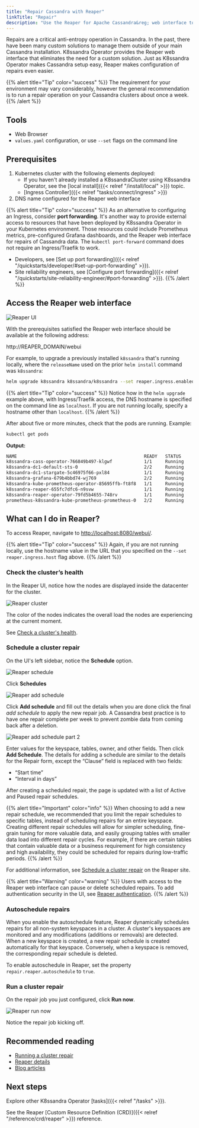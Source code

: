 ```yaml
---
title: "Repair Cassandra with Reaper"
linkTitle: "Repair"
description: "Use the Reaper for Apache Cassandra&reg; web interface to perform repairs."
---
```


Repairs are a critical anti-entropy operation in Cassandra. In the past, there have been many custom solutions to manage them outside of your main Cassandra installation. K8ssandra Operator provides the Reaper web interface that eliminates the need for a custom solution. Just as K8ssandra Operator makes Cassandra setup easy, Reaper makes configuration of repairs even easier.

{{% alert title="Tip" color="success" %}}
The requirement for your environment may vary considerably, however the general recommendation is to run a repair operation on your Cassandra clusters about once a week.
{{% /alert %}}

## Tools

* Web Browser
* `values.yaml` configuration, or use `--set` flags on the command line

## Prerequisites

1. Kubernetes cluster with the following elements deployed:
   * If you haven't already installed a K8ssandraCluster using K8ssandra Operator, see the [local install]({{< relref "/install/local" >}}) topic.
   * [Ingress Controller]({{< relref "tasks/connect/ingress" >}})
2. DNS name configured for the Reaper web interface

{{% alert title="Tip" color="success" %}}
As an alternative to configuring an Ingress, consider **port forwarding**. It's another way to provide external access to resources that have been deployed by K8ssandra Operator in your Kubernetes environment. Those resources could include Prometheus metrics, pre-configured Grafana dashboards, and the Reaper web interface for repairs of Cassandra data. The `kubectl port-forward` command does not require an Ingress/Traefik to work. 

* Developers, see [Set up port forwarding]({{< relref "/quickstarts/developer/#set-up-port-forwarding" >}}).  
* Site reliability engineers, see [Configure port forwarding]({{< relref "/quickstarts/site-reliability-engineer/#port-forwarding" >}}).
{{% /alert %}}

## Access the Reaper web interface

![Reaper UI](reaper-main-ui.png)

With the prerequisites satisfied the Reaper web interface should be available at the following address:

http://REAPER_DOMAIN/webui

For example, to upgrade a previously installed `k8ssandra` that's running locally, where the `releaseName` used on the prior `helm install` command was `k8ssandra`:

```bash
helm upgrade k8ssandra k8ssandra/k8ssandra --set reaper.ingress.enabled=true,reaper.ingress.host=localhost
```

{{% alert title="Tip" color="success" %}}
Notice how in the `helm upgrade` example above, with Ingress/Traefik access, the DNS hostname is specified on the command line as `localhost`. If you are not running locally, specify a hostname other than `localhost`. 
{{% /alert %}}

After about five or more minutes, check that the pods are running. Example:

```bash
kubectl get pods
```

**Output:**

```bash
NAME                                                READY   STATUS      RESTARTS   AGE
k8ssandra-cass-operator-766849b497-klgwf            1/1     Running     0          7m33s
k8ssandra-dc1-default-sts-0                         2/2     Running     0          7m5s
k8ssandra-dc1-stargate-5c46975f66-pxl84             1/1     Running     0          7m32s
k8ssandra-grafana-679b4bbd74-wj769                  2/2     Running     0          7m32s
k8ssandra-kube-prometheus-operator-85695ffb-ft8f8   1/1     Running     0          7m32s
k8ssandra-reaper-655fc7dfc6-n9svw                   1/1     Running     0          4m52s
k8ssandra-reaper-operator-79fd5b4655-748rv          1/1     Running     0          7m33s
prometheus-k8ssandra-kube-prometheus-prometheus-0   2/2     Running     1          7m27s
```

## What can I do in Reaper?

To access Reaper, navigate to [http://localhost:8080/webui/](http://localhost:8080/webui/). 

{{% alert title="Tip" color="success" %}}
Again, if you are not running locally, use the hostname value in the URL that you specified on the `--set reaper.ingress.host` flag above.
{{% /alert %}}

### Check the cluster’s health

In the Reaper UI, notice how the nodes are displayed inside the datacenter for the cluster.

![Reaper cluster](reaper-cluster.png)

The color of the nodes indicates the overall load the nodes are experiencing at the current moment.

See [Check a cluster's health](http://cassandra-reaper.io/docs/usage/health/).

### Schedule a cluster repair

On the UI's left sidebar, notice the **Schedule** option.

![Reaper schedule](reaper-schedule.png)

Click **Schedules**

![Reaper add schedule](reaper-add-schedule1.png)

Click **Add schedule** and fill out the details when you are done click the final _add schedule_ to apply the new repair job.  A Cassandra best practice is to have one repair complete per week to prevent zombie data from coming back after a deletion.

![Reaper add schedule part 2](reaper-add-schedule2.png)

Enter values for the keyspace, tables, owner, and other fields. Then click **Add Schedule**. The details for adding a schedule are similar to the details for the Repair form, except the “Clause” field is replaced with two fields:

* “Start time”
* “Interval in days”

After creating a scheduled repair, the page is updated with a list of Active and Paused repair schedules.

{{% alert title="Important" color="info" %}}
When choosing to add a new repair schedule, we recommended that you limit the repair schedules to specific tables, instead of scheduling repairs for an entire keyspace. Creating different repair schedules will allow for simpler scheduling, fine-grain tuning for more valuable data, and easily grouping tables with smaller data load into different repair cycles. For example, if there are certain tables that contain valuable data or a business requirement for high consistency and high availability, they could be scheduled for repairs during low-traffic periods.
{{% /alert %}}

For additional information, see [Schedule a cluster repair](http://cassandra-reaper.io/docs/usage/schedule/) on the Reaper site.

{{% alert title="Warning" color="warning" %}}
Users with access to the Reaper web interface can pause or delete scheduled repairs. To add authentication security in the UI, see [Reaper authentication](http://cassandra-reaper.io/docs/configuration/authentication/).
{{% /alert %}}

### Autoschedule repairs

When you enable the autoschedule feature, Reaper dynamically schedules repairs for all non-system keyspaces in a cluster. A cluster's keyspaces are monitored and any modifications (additions or removals) are detected. When a new keyspace is created, a new repair schedule is created automatically for that keyspace. Conversely, when a keyspace is removed, the corresponding repair schedule is deleted.

To enable autoschedule in Reaper, set the property `repair.reaper.autoschedule` to `true`. 

### Run a cluster repair

On the repair job you just configured, click **Run now**.

![Reaper run now](reaper-schedule-run-now.png)

Notice the repair job kicking off.

## Recommended reading

* [Running a cluster repair](http://cassandra-reaper.io/docs/usage/single/)
* [Reaper details](http://cassandra-reaper.io/)
* [Blog articles](https://thelastpickle.com/blog/)

## Next steps

Explore other K8ssandra Operator [tasks]({{< relref "/tasks" >}}).

See the Reaper [Custom Resource Definition (CRD)]({{< relref "/reference/crd/reaper" >}}) reference.
